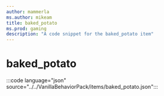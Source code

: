```yaml
---
author: mammerla
ms.author: mikeam
title: baked_potato
ms.prod: gaming
description: "A code snippet for the baked_potato item"
---
```


# baked_potato

:::code language="json" source="../../VanillaBehaviorPack/items/baked_potato.json":::
